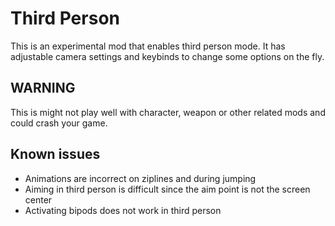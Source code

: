 # Third Person
This is an experimental mod that enables third person mode. It has adjustable camera settings and keybinds to change some options on the fly.

## WARNING
This is might not play well with character, weapon or other related mods and could crash your game.

## Known issues
- Animations are incorrect on ziplines and during jumping
- Aiming in third person is difficult since the aim point is not the screen center
- Activating bipods does not work in third person
